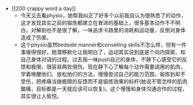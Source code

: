 - [[200 crappy word a day]]
	- 今天又去看physio，她帮我纠正了好多个以前我自认为很熟悉了的动作，这才发现其实之前的锻炼都建立在冒进的基础上，很多基本动作不不明白，对解剖也不是很了解，一味追求卡路里的消耗和运动量，反倒对身体造成了伤害。
	- 这个physio虽然bedside manner和conselling skills不怎么样，但有一件事做得很好，她潜移默化让我明白了，运动其实说到底是个向内探索、和自己身体对话的过程。过去我一味push自己的身体，不静下心感受它的反馈和极限，很容易两败俱伤。现在静下心了解每个动作需要调用的肌肉，学着唤醒他们、放松他们的方法，慢慢尝试自己的能力范围，锻炼到却不受伤，把疼痛当做极限的反馈而不是锻炼效果的标杆(她说不管怎样的肌肉酸痛，目标都是一天就应该可以恢复)。这个慢慢和身体沟通合作的过程，其实很让人愉悦。